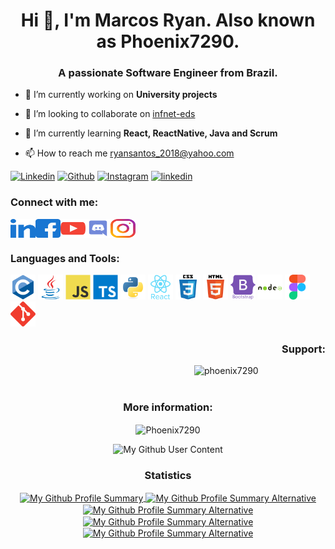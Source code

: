 <h1 align="center">Hi 👋, I'm Marcos Ryan. Also known as Phoenix7290.</h1>

<h3 align="center">A passionate Software Engineer from Brazil.</h3>

- 🔭 I’m currently working on **University projects**

- 👯 I’m looking to collaborate on [infnet-eds](https://github.com/Phoenix7290/infnet-eds)

- 🌱 I’m currently learning **React, ReactNative, Java and Scrum**

- 📫 How to reach me [ryansantos_2018@yahoo.com](mailto:ryansantos_2018@yahoo.com)

<div> <a href="https://www.linkedin.com/in/marcos-ryan-274266268/" target="_blank"><img src="https://img.shields.io/badge/LinkedIn-0077B5?style=for-the-badge&logo=linkedin&logoColor=white" alt="Linkedin" target="_blank"></a>
<a href="https://github.com/Phoenix7290" target="_blank"><img src="https://img.shields.io/badge/GitHub-100000?style=for-the-badge&logo=github&logoColor=white" alt="Github" target="_blank"></a>
<a href="https://www.instagram.com/ryan_72900/" target="_blank"><img src="https://img.shields.io/badge/Instagram-E4405F?style=for-the-badge&logo=instagram&logoColor=white" alt="Instagram" target="_blank"></a>
<a href = "mailto:ryansantos_2018@yahoo.com "><img src="https://img.shields.io/badge/-Gmail-%23333?style=for-the-badge&logo=gmail&logoColor=white" alt="linkedin" target="_blank"></a>
</div><h3 align="left">Connect with me:</h3>
<p align="left">
<a href="https://linkedin.com/in/marcos-ryan-274266268/" target="blank"><img align="center" src="https://raw.githubusercontent.com/teamedwardforever/Readme-Generator/71f25dd8b98329b168142a6b782a107b75eab178/svg/Social/linked-in-alt.svg" alt="linkedin: marcos-ryan-274266268/" height="30" width="40" /></a><a href="https://www.facebook.com/profile.php?id=100070472047488" target="blank"><img align="center" src="https://raw.githubusercontent.com/teamedwardforever/Readme-Generator/71f25dd8b98329b168142a6b782a107b75eab178/svg/Social/facebook.svg" alt="Facebook Profile uid: 100070472047488" height="30" width="40" /></a><a href="https://www.youtube.com/@Phoenix72950" target="blank"><img align="center" src="https://raw.githubusercontent.com/teamedwardforever/Readme-Generator/71f25dd8b98329b168142a6b782a107b75eab178/svg/Social/youtube.svg" alt="Youtube channel link: https://www.youtube.com/@Phoenix72950" height="30" width="40" /></a><a href="https://discord.com/users/605488871773437993" target="blank"><img align="center" src="https://raw.githubusercontent.com/teamedwardforever/Readme-Generator/71f25dd8b98329b168142a6b782a107b75eab178/svg/Social/discord.svg" alt="discord user id: 605488871773437993" height="30" width="40" /></a><a href="https://www.instagram.com/ryan_72900/" target="blank"><img align="center" src="https://raw.githubusercontent.com/teamedwardforever/Readme-Generator/71f25dd8b98329b168142a6b782a107b75eab178/svg/Social/instagram.svg" alt="Instagram account: ryan_72900/" height="30" width="40" /></a></p>

<h3 align="left">Languages and Tools:</h3>
<p align="left">
<img src="https://raw.githubusercontent.com/teamedwardforever/Readme-Generator/71f25dd8b98329b168142a6b782a107b75eab178/svg/Skills/Languages/c-original.svg" alt="C" width="40" height="40"/>
<img src="https://raw.githubusercontent.com/teamedwardforever/Readme-Generator/71f25dd8b98329b168142a6b782a107b75eab178/svg/Skills/Languages/java-original.svg" alt="Java" width="40" height="40"/>
<img src="https://raw.githubusercontent.com/teamedwardforever/Readme-Generator/71f25dd8b98329b168142a6b782a107b75eab178/svg/Skills/Languages/javascript-original.svg" alt="Javascript" width="40" height="40"/>
<img src="https://raw.githubusercontent.com/teamedwardforever/Readme-Generator/71f25dd8b98329b168142a6b782a107b75eab178/svg/Skills/Languages/typescript-original.svg" alt="Typescript" width="40" height="40"/>
<img src="https://raw.githubusercontent.com/teamedwardforever/Readme-Generator/71f25dd8b98329b168142a6b782a107b75eab178/svg/Skills/Languages/python-original.svg" alt="Python" width="40" height="40"/>
<img src="https://raw.githubusercontent.com/teamedwardforever/Readme-Generator/71f25dd8b98329b168142a6b782a107b75eab178/svg/Skills/Frontend/react-original-wordmark.svg" alt="React" width="40" height="40"/>
<img src="https://raw.githubusercontent.com/teamedwardforever/Readme-Generator/71f25dd8b98329b168142a6b782a107b75eab178/svg/Skills/Frontend/css3-original-wordmark.svg" alt="Css" width="40" height="40"/>
<img src="https://raw.githubusercontent.com/teamedwardforever/Readme-Generator/71f25dd8b98329b168142a6b782a107b75eab178/svg/Skills/Frontend/html5-original-wordmark.svg" alt="HTML" width="40" height="40"/>
<img src="https://raw.githubusercontent.com/teamedwardforever/Readme-Generator/71f25dd8b98329b168142a6b782a107b75eab178/svg/Skills/Frontend/bootstrap-plain-wordmark.svg" alt="Bootstrap" width="40" height="40"/>
<img src="https://raw.githubusercontent.com/teamedwardforever/Readme-Generator/71f25dd8b98329b168142a6b782a107b75eab178/svg/Skills/Backend/nodejs-original-wordmark.svg" alt="NodeJs" width="40" height="40"/>
<img src="https://raw.githubusercontent.com/teamedwardforever/Readme-Generator/71f25dd8b98329b168142a6b782a107b75eab178/svg/Skills/Software/figma-icon.svg" alt="Figma" width="40" height="40"/>
<img src="https://raw.githubusercontent.com/teamedwardforever/Readme-Generator/71f25dd8b98329b168142a6b782a107b75eab178/svg/Skills/Other/git-scm-icon.svg" alt="Git" width="40" height="40"/>
</p>

<h3 align="right">Support:</h3>
<p><a href="https://ko-fi.com/phoenix7290"> <img align="right" src="https://cdn.ko-fi.com/cdn/kofi3.png?v=3" height="50" width="210" alt="phoenix7290" /></a></p><br><br>


<h3 align="center">More information:</h3>
<div align="center">
<img align="center" height="180em" src="https://github-readme-stats.vercel.app/api/top-langs/?username=Phoenix7290&layout=compact&theme=react" alt=Phoenix7290 />

<img src="https://user-images.githubusercontent.com/73097560/115834477-dbab4500-a447-11eb-908a-139a6edaec5c.gif" alt="My Github User Content" ><h3 align="center">Statistics</h3>
<div align="center">
<a href="https://github.com/Phoenix7290">
<img align="center" src="http://github-profile-summary-cards.vercel.app/api/cards/stats?username=Phoenix7290&theme=2077" alt="My Github Profile Summary" height="180em" />
<img align="center" src="http://github-profile-summary-cards.vercel.app/api/cards/most-commit-language?username=Phoenix7290&theme=2077" alt="My Github Profile Summary Alternative" height="180em" />
<img align="center" src="http://github-profile-summary-cards.vercel.app/api/cards/repos-per-language?username=Phoenix7290&theme=2077" alt="My Github Profile Summary Alternative" height="180em" />
<img align="center" src="http://github-profile-summary-cards.vercel.app/api/cards/productive-time?username=Phoenix7290&theme=2077" alt="My Github Profile Summary Alternative" height="180em" />
<img align="center" src="http://github-profile-summary-cards.vercel.app/api/cards/profile-details?username=Phoenix7290&theme=algolia" alt="My Github Profile Summary Alternative" height="180em" />
</div>
